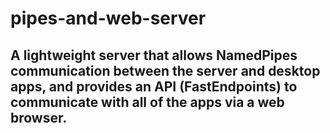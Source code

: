 # pipes-and-web-server

## A lightweight server that allows NamedPipes communication between the server and desktop apps, and provides an API (FastEndpoints) to communicate with all of the apps via a web browser.
